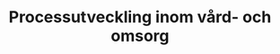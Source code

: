 ---
title: "Processutveckling inom vård- och omsorg"
firstHash: "processutveckling"
subMenu: "processutveckling"
firstText: "
En effektiv process skall skapa värde för verksamhetens patienter, brukare, klienter och kunder, vilket är grunden för en framgångsrik verksamhet. Processen består av alla de arbetsaktiviteter som krävs för att möta patienternas, brukarnas, klienternas och kundernas behov och förväntningar. Flödet mellan aktiviteterna analyseras och optimeras för att få en så flödeseffektiv process som möjligt. Syftet är att utveckla processer som skapar största möjliga värde för de patienter, brukare, klienter och kunder de finns till för samtidigt som de förbrukar minsta möjliga resurser. Flödeseffektivitet handlar både om den inre effektiviteten (”gör saker rätt”) och den yttre effektiviteten (”gör rätt saker”).
<br>
<br>
Genom att fokusera på verksamhetens processer skapas förutsättningar för ett helhetstänkande där sådana hinder som föreligger utifrån möjligheterna att skapa värde för kunderna åtgärdas. De övergripande processer som ligger som grund för framgång ska vara vägen mellan ett behov och en nöjd patient, brukare, klient eller kund.
"
firstImg: "mentorprogram.jpg"
firstImgSmall: "big"
---